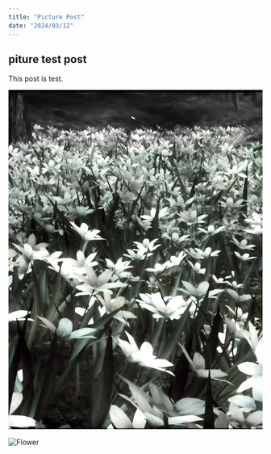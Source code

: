```yaml
---
title: "Picture Post"
date: "2024/03/12"
---
```


## piture test post

This post is test.

![Flower](https://github.com/yokomac/blog/blob/main/content/test2/flower.png?raw=true)

<Image src="https://github.com/yokomac/blog/blob/main/content/test2/flower.png?raw=true" alt="Flower" width="100" /> 
